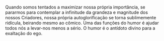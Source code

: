 ﻿Quando somos tentados a maximizar nossa própria importância, se pararmos para contemplar a infinitude da grandeza e magnitude dos nossos Criadores, nossa própria autoglorificação se torna sublimemente ridícula, beirando mesmo ao cômico. Uma das funções do humor é ajudar todos nós a levar-nos menos a sério. O humor é o antídoto divino para a exaltação do ego.
